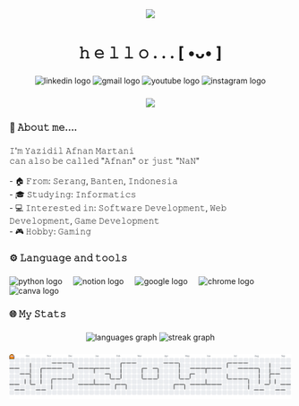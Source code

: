 <div align="center">
  <img height="150" src="https://media1.giphy.com/media/v1.Y2lkPTc5MGI3NjExczVxcHk2ZGM0MjhtN2xkbHJiOGFsOHBvYW9idjJza2JudmFyMG1pcCZlcD12MV9pbnRlcm5hbF9naWZfYnlfaWQmY3Q9cw/l378xVg7JY3tefx3W/giphy.gif"  />
</div>

###

<h1 align="center">𝚑 𝚎 𝚕 𝚕 𝚘 . . . [ •ᴗ• ]</h1>

###

<div align="center">
  <img src="https://raw.githubusercontent.com/maurodesouza/profile-readme-generator/master/src/assets/icons/social/linkedin/default.svg" width="56" height="40" alt="linkedin logo"  />
  <img src="https://raw.githubusercontent.com/maurodesouza/profile-readme-generator/master/src/assets/icons/social/gmail/default.svg" width="56" height="40" alt="gmail logo"  />
  <img src="https://raw.githubusercontent.com/maurodesouza/profile-readme-generator/master/src/assets/icons/social/youtube/default.svg" width="56" height="40" alt="youtube logo"  />
  <img src="https://raw.githubusercontent.com/maurodesouza/profile-readme-generator/master/src/assets/icons/social/instagram/default.svg" width="56" height="40" alt="instagram logo"  />
</div>

###

<div align="center">
  <img src="https://visitor-badge.laobi.icu/badge?page_id=NaN-code01.NaN-code01&"  />
</div>

###

<h3 align="left">📘 𝙰𝚋𝚘𝚞𝚝 𝚖𝚎....</h3>

###

<p align="left">𝙸'𝚖 𝚈𝚊𝚣𝚒𝚍𝚒𝚕 𝙰𝚏𝚗𝚊𝚗 𝙼𝚊𝚛𝚝𝚊𝚗𝚒<br>𝚌𝚊𝚗 𝚊𝚕𝚜𝚘 𝚋𝚎 𝚌𝚊𝚕𝚕𝚎𝚍 "𝙰𝚏𝚗𝚊𝚗" 𝚘𝚛 𝚓𝚞𝚜𝚝 "𝙽𝚊𝙽"<br><br>- 🏠 𝙵𝚛𝚘𝚖: 𝚂𝚎𝚛𝚊𝚗𝚐, 𝙱𝚊𝚗𝚝𝚎𝚗, 𝙸𝚗𝚍𝚘𝚗𝚎𝚜𝚒𝚊<br>- 🎓 𝚂𝚝𝚞𝚍𝚢𝚒𝚗𝚐: 𝙸𝚗𝚏𝚘𝚛𝚖𝚊𝚝𝚒𝚌𝚜 <br>- 💻 𝙸𝚗𝚝𝚎𝚛𝚎𝚜𝚝𝚎𝚍 𝚒𝚗: 𝚂𝚘𝚏𝚝𝚠𝚊𝚛𝚎 𝙳𝚎𝚟𝚎𝚕𝚘𝚙𝚖𝚎𝚗𝚝, 𝚆𝚎𝚋 𝙳𝚎𝚟𝚎𝚕𝚘𝚙𝚖𝚎𝚗𝚝, 𝙶𝚊𝚖𝚎 𝙳𝚎𝚟𝚎𝚕𝚘𝚙𝚖𝚎𝚗𝚝<br>- 🎮 𝙷𝚘𝚋𝚋𝚢: 𝙶𝚊𝚖𝚒𝚗𝚐</p>

###

<h3 align="left">⚙️ 𝙻𝚊𝚗𝚐𝚞𝚊𝚐𝚎 𝚊𝚗𝚍 𝚝𝚘𝚘𝚕𝚜</h3>

###

<div align="left">
  <img src="https://cdn.jsdelivr.net/gh/devicons/devicon/icons/python/python-original.svg" height="40" alt="python logo"  />
  <img width="12" />
  <img src="https://cdn.jsdelivr.net/gh/devicons/devicon/icons/notion/notion-original.svg" height="40" alt="notion logo"  />
  <img width="12" />
  <img src="https://cdn.jsdelivr.net/gh/devicons/devicon/icons/google/google-original.svg" height="40" alt="google logo"  />
  <img width="12" />
  <img src="https://cdn.jsdelivr.net/gh/devicons/devicon/icons/chrome/chrome-original.svg" height="40" alt="chrome logo"  />
  <img width="12" />
  <img src="https://cdn.jsdelivr.net/gh/devicons/devicon/icons/canva/canva-original.svg" height="40" alt="canva logo"  />
</div>

###

<h3 align="left">🌐 𝙼𝚢 𝚂𝚝𝚊𝚝𝚜</h3>

###

<div align="center">
  <img src="https://github-readme-stats.vercel.app/api/top-langs?username=NaN-code01&locale=en&hide_title=false&layout=compact&card_width=320&langs_count=5&theme=tokyonight&hide_border=false&order=2" height="150" alt="languages graph"  />
  <img src="https://streak-stats.demolab.com?user=NaN-code01&locale=en&mode=daily&theme=tokyonight&hide_border=false&border_radius=5&order=3" height="220" alt="streak graph"  />
</div>

###

<picture>
  <source media="(prefers-color-scheme: dark)" srcset="https://raw.githubusercontent.com/NaN-code01/NaN-code01/output/pacman-contribution-graph-dark.svg">
  <source media="(prefers-color-scheme: light)" srcset="https://raw.githubusercontent.com/NaN-code01/NaN-code01/output/pacman-contribution-graph.svg">
  <img alt="pacman contribution graph" src="https://raw.githubusercontent.com/NaN-code01/NaN-code01/output/pacman-contribution-graph.svg">
</picture>

###

<!--
**NaN-code01/NaN-code01** is a ✨ _special_ ✨ repository because its `README.md` (this file) appears on your GitHub profile.

Here are some ideas to get you started:

- 🔭 I’m currently working on ...
- 🌱 I’m currently learning ...
- 👯 I’m looking to collaborate on ...
- 🤔 I’m looking for help with ...
- 💬 Ask me about ...
- 📫 How to reach me: ...
- 😄 Pronouns: ...
- ⚡ Fun fact: ...
-->
